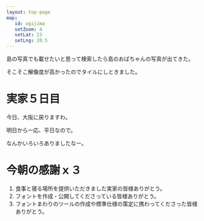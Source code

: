 ```yaml
---
layout: top-page
map: 
   id: ogijima
   setZoom: 4
   setLat: 23
   setLng: 20.5
---
```


島の写真でも載せたいと思って検索したら島のおばちゃんの写真が出てきた。

そこそこ解像度が高かったのでタイルにしときました。


# 実家５日目

今日、大阪に戻りますわ。

明日から一応、平日なので。

なんかいろいろありましたなー。


# 今朝の感謝ｘ３

1. 食事と寝る場所を提供いただきました実家の皆様ありがとう。
2. フォントを作成・公開してくださっている皆様ありがとう。
3. フォントまわりのツールの作成や標準仕様の策定に携わってくださった皆様ありがとう。
